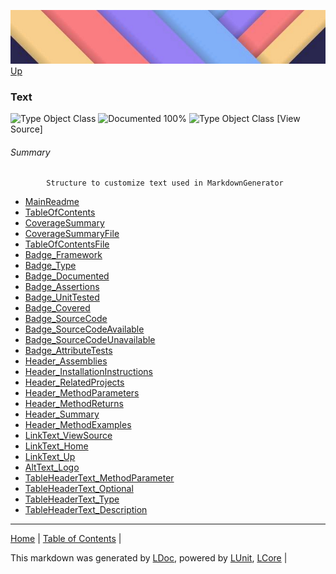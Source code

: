 ![](../Content/LDoc-banner-small.png "")
[Up](../LDoc.md)
### Text
![Type Object Class](http://b.repl.ca/v1/Type-Object%20Class-lightgrey.png "") ![Documented 100%](http://b.repl.ca/v1/Documented-100%25-brightgreen.png "")
![Type Object Class](http://b.repl.ca/v1/Type-Object%20Class-lightgrey.png "")
[View Source]
###### Summary

            Structure to customize text used in MarkdownGenerator
            
 - [MainReadme](Text_MainReadme.md)
 - [TableOfContents](Text_TableOfContents.md)
 - [CoverageSummary](Text_CoverageSummary.md)
 - [CoverageSummaryFile](Text_CoverageSummaryFile.md)
 - [TableOfContentsFile](Text_TableOfContentsFile.md)
 - [Badge_Framework](Text_Badge_Framework.md)
 - [Badge_Type](Text_Badge_Type.md)
 - [Badge_Documented](Text_Badge_Documented.md)
 - [Badge_Assertions](Text_Badge_Assertions.md)
 - [Badge_UnitTested](Text_Badge_UnitTested.md)
 - [Badge_Covered](Text_Badge_Covered.md)
 - [Badge_SourceCode](Text_Badge_SourceCode.md)
 - [Badge_SourceCodeAvailable](Text_Badge_SourceCodeAvailable.md)
 - [Badge_SourceCodeUnavailable](Text_Badge_SourceCodeUnavailable.md)
 - [Badge_AttributeTests](Text_Badge_AttributeTests.md)
 - [Header_Assemblies](Text_Header_Assemblies.md)
 - [Header_InstallationInstructions](Text_Header_InstallationInstructions.md)
 - [Header_RelatedProjects](Text_Header_RelatedProjects.md)
 - [Header_MethodParameters](Text_Header_MethodParameters.md)
 - [Header_MethodReturns](Text_Header_MethodReturns.md)
 - [Header_Summary](Text_Header_Summary.md)
 - [Header_MethodExamples](Text_Header_MethodExamples.md)
 - [LinkText_ViewSource](Text_LinkText_ViewSource.md)
 - [LinkText_Home](Text_LinkText_Home.md)
 - [LinkText_Up](Text_LinkText_Up.md)
 - [AltText_Logo](Text_AltText_Logo.md)
 - [TableHeaderText_MethodParameter](Text_TableHeaderText_MethodParameter.md)
 - [TableHeaderText_Optional](Text_TableHeaderText_Optional.md)
 - [TableHeaderText_Type](Text_TableHeaderText_Type.md)
 - [TableHeaderText_Description](Text_TableHeaderText_Description.md)
---

[Home](../../README.md) | [Table of Contents](../../TableOfContents.md) | 


This markdown was generated by [LDoc](https://github.com/CodeSingularity/LDoc), powered by [LUnit](https://github.com/CodeSingularity/LUnit), [LCore](https://github.com/CodeSingularity/LCore) | 

